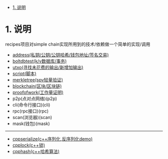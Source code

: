 <!-- TOC -->

- [1. 说明](#1-说明)

<!-- /TOC -->


<a id="markdown-1-说明" name="1-说明"></a>
# 1. 说明

recipes项目对simple chain实现所用到的技术/依赖做一个简单的实现/调用

* [address(私钥/公钥/公钥哈希/钱包地址/签名交易)](address)
* [boltdbtest(k/v数据库/事务)](boltdbtest)
* [utxo(寻找未花费的输出/新增加输出)](utxo)
* [script(脚本)](script)
* [merkletree(spv轻量验证)](merkletree)
* [blockchain(区块/区块链)](blockchain)
* [proofofwork(工作量证明)](blockchain)
* p2p(点对点网络)(p2p)
* cli(命令行接口)(cli)
* rpc(rpc接口)(rpc)
* scan(浏览器)(scan)
* mask(钱包)(mask)

---

* [cppserialize(c++序列化,反序列化demo)](cppserialize)
* [cpplock(c++锁)](cpplock)
* [cpphash(c++哈希算法)](cpphash)
